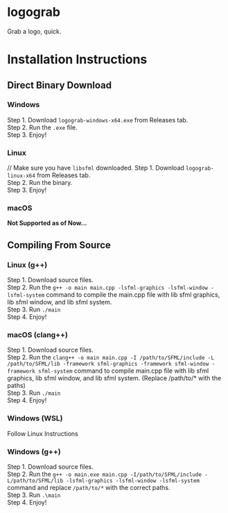 # logograb
Grab a logo, quick.
<br>

# Installation Instructions
## Direct Binary Download
### Windows
Step 1. Download `logograb-windows-x64.exe` from Releases tab.<br>
Step 2. Run the `.exe` file.<br>
Step 3. Enjoy!<br>

### Linux
// Make sure you have `libsfml` downloaded.
Step 1. Download `logograb-linux-x64` from Releases tab.<br>
Step 2. Run the binary.<br>
Step 3. Enjoy!<br>

### macOS
**Not Supported as of Now...**
<br>

## Compiling From Source
### Linux (g++)
Step 1. Download source files.<br>
Step 2. Run the `g++ -o main main.cpp -lsfml-graphics -lsfml-window -lsfml-system` command to compile the main.cpp file with lib sfml graphics, lib sfml window, and lib sfml system.<br>
Step 3. Run `./main`<br>
Step 4. Enjoy!<br>

### macOS (clang++)
Step 1. Download source files.<br>
Step 2. Run the `clang++ -o main main.cpp -I /path/to/SFML/include -L /path/to/SFML/lib -framework sfml-graphics -framework sfml-window -framework sfml-system` command to compile main.cpp file with lib sfml graphics, lib sfml window, and lib sfml system. (Replace /path/to/* with the paths)<br>
Step 3. Run `./main`<br>
Step 4. Enjoy!<br>

### Windows (WSL)
Follow Linux Instructions<br>

### Windows (g++)
Step 1. Download source files.<br>
Step 2. Run the `g++ -o main.exe main.cpp -I/path/to/SFML/include -L/path/to/SFML/lib -lsfml-graphics -lsfml-window -lsfml-system` command and replace `/path/to/*` with the correct paths.<br>
Step 3. Run `.\main`<br>
Step 4. Enjoy!
